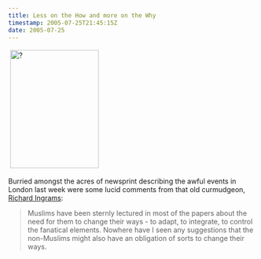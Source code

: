```yaml
---
title: Less on the How and more on the Why
timestamp: 2005-07-25T21:45:15Z
date: 2005-07-25
---
```


<img src="http://blog.whatfettle.com/_5539108_8ec55bc973_m.jpg" height="240" width="180" border="0" hspace="4" vspace="4" alt="?" />
<p>Burried amongst the acres of newsprint describing the awful events in London last week were some lucid comments from that old curmudgeon, <a href="http://observer.guardian.co.uk/comment/story/0,6903,1535080,00.html">Richard Ingrams</a>:</p> <blockquote>Muslims have been sternly lectured in most of the papers about the need for them to change their ways - to adapt, to integrate, to control the fanatical elements. Nowhere have I seen any suggestions that the non-Muslims might also have an obligation of sorts to change their ways.</blockquote>